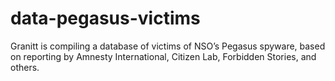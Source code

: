 # data-pegasus-victims
Granitt is compiling a database of victims of NSO’s Pegasus spyware, based on reporting by Amnesty International, Citizen Lab, Forbidden Stories, and others.
